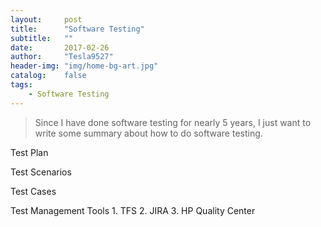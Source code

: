 ```yaml
---
layout:     post
title:      "Software Testing"
subtitle:   ""
date:       2017-02-26
author:     "Tesla9527"
header-img: "img/home-bg-art.jpg"
catalog:    false
tags:
    - Software Testing
---
```

>Since I have done software testing for nearly 5 years, I just want to write some summary about how to do software testing.

Test Plan

Test Scenarios

Test Cases

Test Management Tools
	1. TFS
	2. JIRA
	3. HP Quality Center
